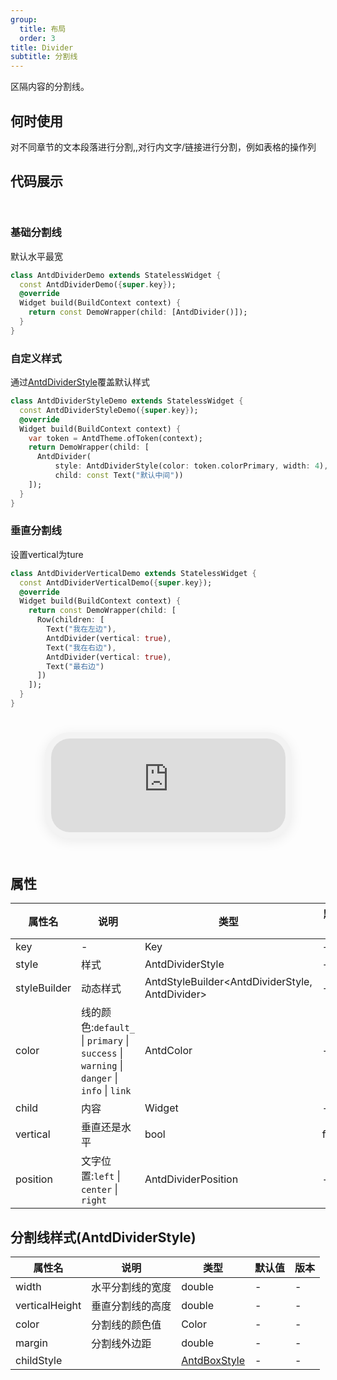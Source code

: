 ```yaml
---
group:
  title: 布局
  order: 3
title: Divider
subtitle: 分割线
---
```

区隔内容的分割线。
## 何时使用
对不同章节的文本段落进行分割,,对行内文字/链接进行分割，例如表格的操作列

## 代码展示

<div class='preview-container'>
<div>

### 基础分割线

默认水平最宽

```dart
class AntdDividerDemo extends StatelessWidget {
  const AntdDividerDemo({super.key});
  @override
  Widget build(BuildContext context) {
    return const DemoWrapper(child: [AntdDivider()]);
  }
}

```

### 自定义样式

通过[AntdDividerStyle](/antd-divider-style)覆盖默认样式

```dart
class AntdDividerStyleDemo extends StatelessWidget {
  const AntdDividerStyleDemo({super.key});
  @override
  Widget build(BuildContext context) {
    var token = AntdTheme.ofToken(context);
    return DemoWrapper(child: [
      AntdDivider(
          style: AntdDividerStyle(color: token.colorPrimary, width: 4),
          child: const Text("默认中间"))
    ]);
  }
}

```

### 垂直分割线

设置vertical为ture

```dart
class AntdDividerVerticalDemo extends StatelessWidget {
  const AntdDividerVerticalDemo({super.key});
  @override
  Widget build(BuildContext context) {
    return const DemoWrapper(child: [
      Row(children: [
        Text("我在左边"),
        AntdDivider(vertical: true),
        Text("我在右边"),
        AntdDivider(vertical: true),
        Text("最右边")
      ])
    ]);
  }
}

```

</div>
<div class='phone-preview'>
<iframe src='https://opensourcenocode.github.io/antd-flutter?target=AntdDivider'></iframe>
</div>
</div>

  <style>
.preview-container {
  display: flex;
  gap: 24px;
  margin: 32px 0;
  align-items: start;
}

.phone-preview {
  flex: 1;
  min-width: 375px;
  max-width: 375px;
  border: 10px solid #f3f3f3;
  border-radius: 40px;
  background: #fff;
  box-shadow: 0 4px 20px rgba(0, 0, 0, 0.08);
  overflow: hidden;
  height: 652px;
  width: 393px;
  position: sticky;
  top: 80px;
}

.phone-preview iframe {
  width: 100%;
  height: 100%;
  border: none;
}

.code-block {
  max-height: 100%;
  margin: 16px 0;
  overflow-y: scroll;
}

.dumi-default-source-code {
  margin: 0 !important;
}

.markdown .dumi-default-source-code >pre.prism-code {
  padding: 12px !important;
  font-size: 12px !important;
}

@media (max-width: 960px) {
  .preview-container {
    flex-direction: column;
  }
  
  .phone-preview {
    width: 100%;
    max-width: 375px;
    margin: 0 auto 24px;
    position: static;
  }
}

/* Dart 代码高亮主题 - 基于 VS Code 暗色主题优化 */
.prism-code {
  display: block;
  overflow-x: auto;
  padding: 1em;
  border-radius: 6px;
  font-family: 'Fira Code', 'Consolas', 'Monaco', monospace;
  font-size: 14px;
  line-height: 1.5;
  color: #d4d4d4;
  background: #1e1e1e;
}

/* 基础元素 */
.prism-code .hljs-keyword { color: #569cd6; font-weight: bold; }          /* 关键字 */
.prism-code .hljs-built_in { color: #4ec9b0; }                           /* 内置类型 */
.prism-code .hljs-type { color: #4ec9b0; }                               /* 类型声明 */
.prism-code .hljs-literal { color: #569cd6; }                            /* 字面量 */
.prism-code .hljs-number { color: #b5cea8; }                             /* 数字 */
.prism-code .hljs-string { color: #ce9178; }                             /* 字符串 */
.prism-code .hljs-comment { color: #6a9955; font-style: italic; }        /* 注释 */
.prism-code .hljs-meta { color: #9b9b9b; }                               /* 元信息 */

/* Dart 特有元素 */
.prism-code .hljs-constant { color: #4fc1ff; }                           /* const/final */
.prism-code .hljs-function { color: #dcdcaa; }                           /* 函数名 */
.prism-code .hljs-title.class_ { color: #4ec9b0; text-decoration: underline; } /* 类名 */
.prism-code .hljs-params { color: #9cdcfe; }                             /* 参数 */
.prism-code .hljs-variable { color: #9cdcfe; }                           /* 变量 */
.prism-code .hljs-annotation { color: #d4d4d4; background: #3a3a3a; }    /* 注解 */
.prism-code .hljs-punctuation { color: #d4d4d4; }                        /* 标点符号 */

/* 特殊增强 */
.prism-code .hljs-constructor { color: #c586c0; }                        /* 构造函数 */
.prism-code .hljs-named-parameter { color: #9cdcfe; font-style: italic; }/* 命名参数 */
.prism-code .hljs-generic { color: #4ec9b0; opacity: 0.8; }              /* 泛型符号 */
.prism-code .hljs-typedef { color: #4ec9b0; text-decoration: underline; }/* typedef */

/* 行号样式 (可选) */
.prism-code .hljs-ln-numbers {
  color: #858585;
  text-align: right;
  padding-right: 12px;
}
</style>

## 属性
| 属性名 | 说明 | 类型 | 默认值 | 版本 |
| --- | --- | --- | --- | --- |
| key | - | Key | - | - |
| style | 样式 | AntdDividerStyle | - | - |
| styleBuilder | 动态样式 | AntdStyleBuilder&lt;AntdDividerStyle, AntdDivider&gt; | - | - |
| color | 线的颜色:`default_` \| `primary` \| `success` \| `warning` \| `danger` \| `info` \| `link` | AntdColor | - | - |
| child | 内容 | Widget | - | - |
| vertical | 垂直还是水平 | bool | false | - |
| position | 文字位置:`left` \| `center` \| `right` | AntdDividerPosition | - | - |


## 分割线样式(AntdDividerStyle) <a id='AntdDividerStyle'></a>
| 属性名 | 说明 | 类型 | 默认值 | 版本 |
| --- | --- | --- | --- | --- |
| width | 水平分割线的宽度 | double | - | - |
| verticalHeight | 垂直分割线的高度 | double | - | - |
| color | 分割线的颜色值 | Color | - | - |
| margin | 分割线外边距 | double | - | - |
| childStyle |  | [AntdBoxStyle](../components/antd-box/#AntdBoxStyle) | - | - |


